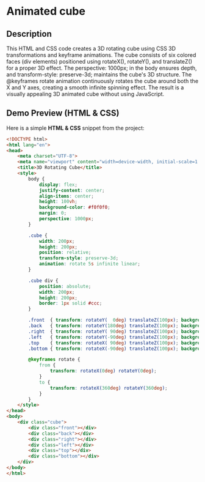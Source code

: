 #  Animated cube

##  Description
This HTML and CSS code creates a 3D rotating cube using CSS 3D transformations and keyframe animations. The cube consists of six colored faces (div elements) positioned using rotateX(), rotateY(), and translateZ() for a proper 3D effect. The perspective: 1000px; in the body ensures depth, and transform-style: preserve-3d; maintains the cube's 3D structure. The @keyframes rotate animation continuously rotates the cube around both the X and Y axes, creating a smooth infinite spinning effect. The result is a visually appealing 3D animated cube without using JavaScript.

##  Demo Preview (HTML & CSS)
Here is a simple **HTML & CSS** snippet from the project:

```html
<!DOCTYPE html>
<html lang="en">
<head>
    <meta charset="UTF-8">
    <meta name="viewport" content="width=device-width, initial-scale=1.0">
    <title>3D Rotating Cube</title>
    <style>
        body {
            display: flex;
            justify-content: center;
            align-items: center;
            height: 100vh;
            background-color: #f0f0f0;
            margin: 0;
            perspective: 1000px;
        }

        .cube {
            width: 200px;
            height: 200px;
            position: relative;
            transform-style: preserve-3d;
            animation: rotate 5s infinite linear;
        }

        .cube div {
            position: absolute;
            width: 200px;
            height: 200px;
            border: 1px solid #ccc;
        }

        .front  { transform: rotateY(  0deg) translateZ(100px); background-color: red; }
        .back   { transform: rotateY(180deg) translateZ(100px); background-color: blue; }
        .right  { transform: rotateY( 90deg) translateZ(100px); background-color: green; }
        .left   { transform: rotateY(-90deg) translateZ(100px); background-color: yellow; }
        .top    { transform: rotateX( 90deg) translateZ(100px); background-color: cyan; }
        .bottom { transform: rotateX(-90deg) translateZ(100px); background-color: magenta; }

        @keyframes rotate {
            from {
                transform: rotateX(0deg) rotateY(0deg);
            }
            to {
                transform: rotateX(360deg) rotateY(360deg);
            }
        }
    </style>
</head>
<body>
    <div class="cube">
        <div class="front"></div>
        <div class="back"></div>
        <div class="right"></div>
        <div class="left"></div>
        <div class="top"></div>
        <div class="bottom"></div>
    </div>
</body>
</html>
